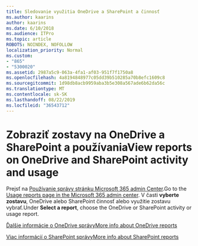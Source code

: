 ```yaml
---
title: Sledovanie využitia OneDrive a SharePoint a činnosť
ms.author: kaarins
author: kaarins
ms.date: 6/10/2018
ms.audience: ITPro
ms.topic: article
ROBOTS: NOINDEX, NOFOLLOW
localization_priority: Normal
ms.custom:
- "865"
- "5300020"
ms.assetid: 2987a5c9-063a-4fa1-af03-951f7f1750a8
ms.openlocfilehash: 4a8194848977c05dd39b510285a70b8efc1609c8
ms.sourcegitcommit: 1d98db8acb9959aba3b5e308a567ade6b62da56c
ms.translationtype: MT
ms.contentlocale: sk-SK
ms.lasthandoff: 08/22/2019
ms.locfileid: "36543712"
---
```

# <a name="view-reports-on-onedrive-and-sharepoint-activity-and-usage"></a><span data-ttu-id="da949-102">Zobraziť zostavy na OneDrive a SharePoint a používania</span><span class="sxs-lookup"><span data-stu-id="da949-102">View reports on OneDrive and SharePoint activity and usage</span></span>

<span data-ttu-id="da949-103">Prejsť na [Používanie správy stránku Microsoft 365 admin Center](https://admin.microsoft.com/AdminPortal/Home).</span><span class="sxs-lookup"><span data-stu-id="da949-103">Go to the [Usage reports page in the Microsoft 365 admin center](https://admin.microsoft.com/AdminPortal/Home).</span></span> <span data-ttu-id="da949-104">V časti **vyberte zostavu**, OneDrive alebo SharePoint činnosť alebo využitie zostavu vybrať.</span><span class="sxs-lookup"><span data-stu-id="da949-104">Under **Select a report**, choose the OneDrive or SharePoint activity or usage report.</span></span>
  
[<span data-ttu-id="da949-105">Ďalšie informácie o OneDrive správy</span><span class="sxs-lookup"><span data-stu-id="da949-105">More info about OneDrive reports</span></span>](https://go.microsoft.com/fwlink/?linkid=875239)
  
[<span data-ttu-id="da949-106">Viac informácií o SharePoint správy</span><span class="sxs-lookup"><span data-stu-id="da949-106">More info about SharePoint reports</span></span>](https://go.microsoft.com/fwlink/?linkid=875240)
  